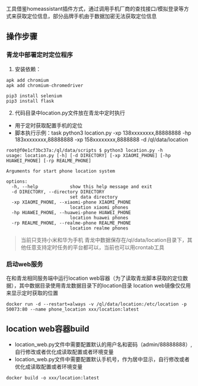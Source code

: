 工具借鉴homeassistant插件方式，通过调用手机厂商的查找接口/模拟登录等方式来获取定位信息，部分品牌手机由于数据加密无法获取定位信息

## 操作步骤
### 青龙中部署定时定位程序
1. 安装依赖：
```
apk add chromium
apk add chromium-chromedriver

pip3 install selenium
pip3 install flask
```

2. 代码目录中location.py文件放在青龙中定时执行
- 用于定时获取配置手机的定位
- 脚本执行示例：task python3 location.py -xp 138xxxxxxxx,88888888 -hp 183xxxxxxxx,88888888 -xp 158xxxxxxxx,8888888 -d /ql/data/location
```
root@f0e1cf3bc37a:/ql/data/scripts $ python3 location.py -h
usage: location.py [-h] [-d DIRECTORY] [-xp XIAOMI_PHONE] [-hp HUAWEI_PHONE] [-rp REALME_PHONE]

Arguments for start phone location system

options:
  -h, --help            show this help message and exit
  -d DIRECTORY, --directory DIRECTORY
                        set data directory
  -xp XIAOMI_PHONE, --xiaomi-phone XIAOMI_PHONE
                        location xiaomi phones
  -hp HUAWEI_PHONE, --huawei-phone HUAWEI_PHONE
                        location huawei phones
  -rp REALME_PHONE, --realme-phone REALME_PHONE
                        location realme phones
```

> 当前只支持小米和华为手机
> 青龙中数据保存在/ql/data/location目录下，其他任意支持定时任务的平台都可以，当前也可以用crontab工具

### 启动web服务
在和青龙相同服务端中运行location web容器（为了读取青龙脚本获取的定位数据），其中数据目录使用青龙数据目录下的location目录
location web镜像仅仅用来显示定时获取的位置

    docker run -d --restart=always -v /ql/data/location:/etc/location -p 50073:80 --name phone_location xxx/location:latest

## location web容器build
- location_web.py文件中需要配置默认的用户名和密码（admin/88888888）,自行修改或者优化成读取配置或者环境变量
- location_web.py文件中需要配置默认手机号，作为居中显示，自行修改或者优化成读取配置或者环境变量

```
docker build -o xxx/location:latest
```


